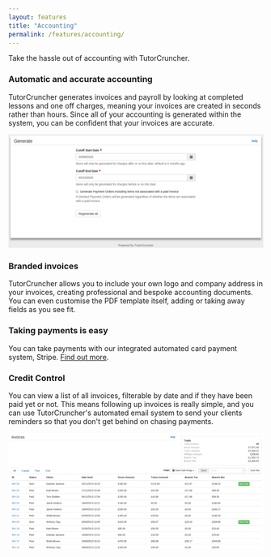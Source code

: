 ```yaml
---
layout: features
title: "Accounting"
permalink: /features/accounting/
---
```

Take the hassle out of accounting with TutorCruncher.

### Automatic and accurate accounting

TutorCruncher generates invoices and payroll by looking at completed lessons and one off charges, meaning your invoices are created in seconds rather than hours. Since all of your accounting is generated within the system, you can be confident that your invoices are accurate.

<a href="/img/features/generate-page.png" data-lightbox="lightbox" class="thumbnail">
  <img src="/img/features/generate-page.png" alt-text="TutorCruncher's generate accounting page"/>
</a>

### Branded invoices

TutorCruncher allows you to include your own logo and company address in your invoices, creating professional and bespoke accounting documents. You can even customise the PDF template itself, adding or taking away fields as you see fit.

### Taking payments is easy

You can take payments with our integrated automated card payment system, Stripe. [Find out more](/features/card-payments/).

### Credit Control

You can view a list of all invoices, filterable by date and if they have been paid yet or not. This means following up invoices is really simple, and you can use TutorCruncher's automated email system to send your clients reminders so that you don't get behind on chasing payments.

<a href="/img/blogs/sent-invoice-list.jpg" data-lightbox="lightbox" class="thumbnail">
  <img src="/img/blogs/sent-invoice-list.jpg" alt-text="TutorCruncher's Sent Invoice List.jpg"/>
</a>
